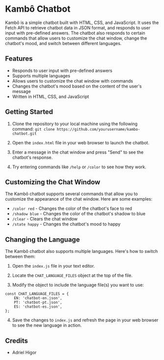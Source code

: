 # Kambô Chatbot

Kambô is a simple chatbot built with HTML, CSS, and JavaScript. It uses the Fetch API to retrieve chatbot data in JSON format, and responds to user input with pre-defined answers. The chatbot also responds to certain commands that allow users to customize the chat window, change the chatbot's mood, and switch between different languages.

## Features

- Responds to user input with pre-defined answers
- Supports multiple languages
- Allows users to customize the chat window with commands
- Changes the chatbot's mood based on the content of the user's message
- Written in HTML, CSS, and JavaScript

## Getting Started

1. Clone the repository to your local machine using the following command: ```git clone https://github.com/yourusername/kambo-chatbot.git```


2. Open the `index.html` file in your web browser to launch the chatbot.

3. Enter a message in the chat window and press "Send" to see the chatbot's response.

4. Try entering commands like `/help` or `/color` to see how they work.

## Customizing the Chat Window

The Kambô chatbot supports several commands that allow you to customize the appearance of the chat window. Here are some examples:

- `/color red` - Changes the color of the chatbot's face to red
- `/shadow blue` - Changes the color of the chatbot's shadow to blue
- `/clear` - Clears the chat window
- `/state happy` - Changes the chatbot's mood to happy

## Changing the Language

The Kambô chatbot also supports multiple languages. Here's how to switch between them:

1. Open the `index.js` file in your text editor.

2. Locate the `CHAT_LANGUAGE_FILES` object at the top of the file. 

3. Modify the object to include the language file(s) you want to use:

``` 
const CHAT_LANGUAGE_FILES = {
    EN: 'chatbot-en.json',
    PT: 'chatbot-pt.json',
    ES: 'chatbot-es.json',
};
```


4. Save the changes to `index.js` and refresh the page in your web browser to see the new language in action.

## Credits

- Adriel Higor
